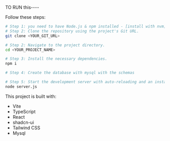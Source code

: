 
TO RUN this----

Follow these steps:

```sh
# Step 1: you need to have Node.js & npm installed - [install with nvm](https://github.com/nvm-sh/nvm#installing-and-updating)
# Step 2: Clone the repository using the project's Git URL.
git clone <YOUR_GIT_URL>

# Step 2: Navigate to the project directory.
cd <YOUR_PROJECT_NAME>

# Step 3: Install the necessary dependencies.
npm i

# Step 4: Create the database with mysql with the schemas

# Step 5: Start the development server with auto-reloading and an instant preview.
node server.js
```


This project is built with:

- Vite
- TypeScript
- React
- shadcn-ui
- Tailwind CSS
- Mysql

